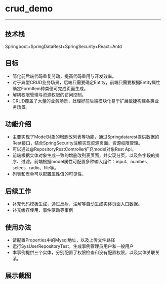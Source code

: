 # crud_demo
---

## 技术栈
Springboot+SpringDataRest+SpringSecurity+React+Antd

## 目标
* 简化前后端代码重复劳动，提高代码重用与开发效率。
* 对于典型CRUD业务场景，后端只需要确定Entity，前端只需要根据Entity属性确定FormItem种类便可完成页面生成。
* 解耦权限管理与资源权限的访问控制。
* CRUD覆盖了大量的业务场景，处理好前后端模块化易于扩展敏捷构建各类业务场景。

## 功能介绍
* 主要实现了Model对象的增删改列表等功能，通过Springdatarest提供数据的Rest接口，结合SpringSecurity注解实现资源页面、资源权限管理。
* 可以通过@RepositoryRestController扩充model对象Rest Api。
* 前端根据实体对象生成一致的增删改列表页面，并实现分页，以及各字段的排序、过滤。前端根据model属性可配置多种输入组件：input、number、select、radio、file等。
* 列表和表单可以配置属性值的可见性。

## 后续工作
* 补充代码模板生成，通过反射、注解等自动生成实体页面入口数据。
* 补充缓存使用、事件驱动等事例

## 使用办法
* 请配置Properties中的Mysql地址，以及上传文件路径
* 运行SysUserRepositoryTest，生成事例管理员用户和一般用户
* 本事例提供三个实体，分别配置了权限检查和没有配置权限，以及实体关联关系。


## 展示截图
